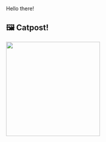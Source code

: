 Hello there!



## 🖼️ Catpost!

<sub>
    <img src="https://cdn2.thecatapi.com/images/H4Ov1i6Qy.png" height="256">
</sub>

